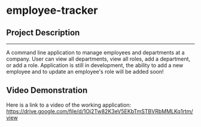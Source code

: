 # employee-tracker

## Project Description
***
A command line application to manage employees and departments at a company. User can view all departments,
view all roles, add a department, or add a role. Application is still in development, the ability to add a new employee and
to update an employee's role will be added soon!

## Video Demonstration

Here is a link to a video of the working application: https://drive.google.com/file/d/1Oj2Tw82K3eV5EKbTmSTBVRbMMLKq1rtm/view
